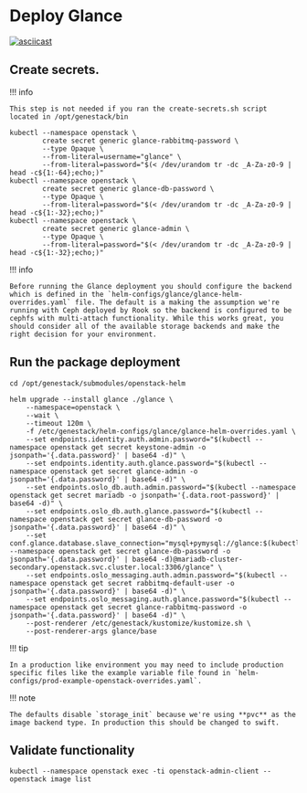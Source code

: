 # Deploy Glance

[![asciicast](https://asciinema.org/a/629806.svg)](https://asciinema.org/a/629806)

## Create secrets.
!!! info

    This step is not needed if you ran the create-secrets.sh script located in /opt/genestack/bin

``` shell
kubectl --namespace openstack \
        create secret generic glance-rabbitmq-password \
        --type Opaque \
        --from-literal=username="glance" \
        --from-literal=password="$(< /dev/urandom tr -dc _A-Za-z0-9 | head -c${1:-64};echo;)"
kubectl --namespace openstack \
        create secret generic glance-db-password \
        --type Opaque \
        --from-literal=password="$(< /dev/urandom tr -dc _A-Za-z0-9 | head -c${1:-32};echo;)"
kubectl --namespace openstack \
        create secret generic glance-admin \
        --type Opaque \
        --from-literal=password="$(< /dev/urandom tr -dc _A-Za-z0-9 | head -c${1:-32};echo;)"
```

!!! info

    Before running the Glance deployment you should configure the backend which is defined in the `helm-configs/glance/glance-helm-overrides.yaml` file. The default is a making the assumption we're running with Ceph deployed by Rook so the backend is configured to be cephfs with multi-attach functionality. While this works great, you should consider all of the available storage backends and make the right decision for your environment.

## Run the package deployment

``` shell
cd /opt/genestack/submodules/openstack-helm

helm upgrade --install glance ./glance \
    --namespace=openstack \
    --wait \
    --timeout 120m \
    -f /etc/genestack/helm-configs/glance/glance-helm-overrides.yaml \
    --set endpoints.identity.auth.admin.password="$(kubectl --namespace openstack get secret keystone-admin -o jsonpath='{.data.password}' | base64 -d)" \
    --set endpoints.identity.auth.glance.password="$(kubectl --namespace openstack get secret glance-admin -o jsonpath='{.data.password}' | base64 -d)" \
    --set endpoints.oslo_db.auth.admin.password="$(kubectl --namespace openstack get secret mariadb -o jsonpath='{.data.root-password}' | base64 -d)" \
    --set endpoints.oslo_db.auth.glance.password="$(kubectl --namespace openstack get secret glance-db-password -o jsonpath='{.data.password}' | base64 -d)" \
    --set conf.glance.database.slave_connection="mysql+pymysql://glance:$(kubectl --namespace openstack get secret glance-db-password -o jsonpath='{.data.password}' | base64 -d)@mariadb-cluster-secondary.openstack.svc.cluster.local:3306/glance" \
    --set endpoints.oslo_messaging.auth.admin.password="$(kubectl --namespace openstack get secret rabbitmq-default-user -o jsonpath='{.data.password}' | base64 -d)" \
    --set endpoints.oslo_messaging.auth.glance.password="$(kubectl --namespace openstack get secret glance-rabbitmq-password -o jsonpath='{.data.password}' | base64 -d)" \
    --post-renderer /etc/genestack/kustomize/kustomize.sh \
    --post-renderer-args glance/base
```

!!! tip

    In a production like environment you may need to include production specific files like the example variable file found in `helm-configs/prod-example-openstack-overrides.yaml`.

!!! note

    The defaults disable `storage_init` because we're using **pvc** as the image backend type. In production this should be changed to swift.

## Validate functionality

``` shell
kubectl --namespace openstack exec -ti openstack-admin-client -- openstack image list
```
